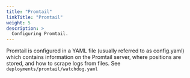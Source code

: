 ```yaml
---
title: "Promtail"
linkTitle: "Promtail"
weight: 5
description: >
  Configuring Promtail.
---
```


Promtail is configured in a YAML file (usually referred to as config.yaml) which contains information on the Promtail server, where positions are stored, and how to scrape logs from files. See `deployments/promtail/watchdog.yaml`